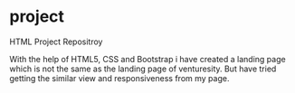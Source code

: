 # project
HTML Project Repositroy

With the help of HTML5, CSS and Bootstrap i have created a landing page which is not the same as the landing page of venturesity. But 
have tried getting the similar view and responsiveness from my page.

